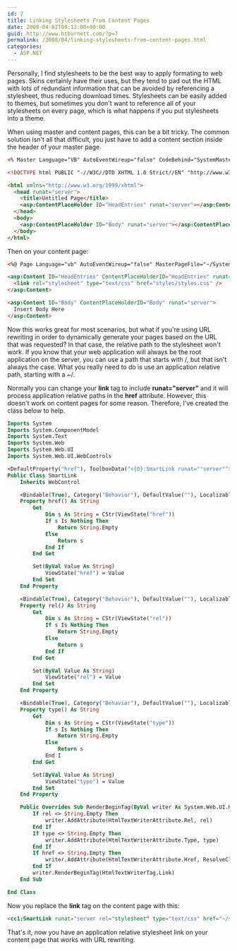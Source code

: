 ```yaml
---
id: 7
title: Linking Stylesheets From Content Pages
date: 2008-04-02T09:12:00+00:00
guid: http://www.btburnett.com/?p=7
permalink: /2008/04/linking-stylesheets-from-content-pages.html
categories:
  - ASP.NET
---
```

Personally, I find stylesheets to be the best way to apply formating to web pages. Skins certainly have their uses, but they tend to pad out the HTML with lots of redundant information that can be avoided by referencing a stylesheet, thus reducing download times. Stylesheets can be easily added to themes, but sometimes you don't want to reference all of your stylesheets on every page, which is what happens if you put stylesheets into a theme.

When using master and content pages, this can be a bit tricky. The common solution isn't all that difficult, you just have to add a content section inside the header of your master page.

```html
<% Master Language="VB" AutoEventWireup="false" CodeBehind="SystemMaster.Master.vb" Inherits="MyWebApp.SystemMaster" %>

<!DOCTYPE html PUBLIC "-//W3C//DTD XHTML 1.0 Strict//EN" "http://www.w3.org/TR/xhtml1/DTD/xhtml1-strict.dtd">

<html xmlns="http://www.w3.org/1999/xhtml">
  <head runat="server">
    <title>Untitled Page</title>
    <asp:ContentPlaceHolder ID="HeadEntries" runat="server"></asp:ContentPlaceHolder>
  </head>
  <body>
    <asp:ContentPlaceHolder ID="Body" runat="server"></asp:ContentPlaceHolder>
  </body>
</html>
```

Then on your content page:

```html
<%@ Page Language="vb" AutoEventWireup="false" MasterPageFile="~/SystemMaster.Master" CodeBehind="Page.aspx.vb" Inherits="MyWebApp.Page" title="Untitled Page" %>

<asp:Content ID="HeadEntries" ContentPlaceHolderID="HeadEntries" runat="server">
  <link rel="stylesheet" type="text/css" href="styles/styles.css" />
</asp:Content>

<asp:Content ID="Body" ContentPlaceHolderID="Body" runat="server">
  Insert Body Here
</asp:Content>
```

Now this works great for most scenarios, but what if you're using URL rewriting in order to dynamically generate your pages based on the URL that was requested? In that case, the relative path to the stylesheet won't work. If you know that your web application will always be the root application on the server, you can use a path that starts with /, but that isn't always the case. What you really need to do is use an application relative path, starting with a ~/.

Normally you can change your **link** tag to include **runat="server"** and it will process application relative paths in the **href** attribute. However, this doesn't work on content pages for some reason. Therefore, I've created the class below to help.

```vb
Imports System
Imports System.ComponentModel
Imports System.Text
Imports System.Web
Imports System.Web.UI
Imports System.Web.UI.WebControls

<DefaultProperty("href"), ToolboxData("<{0}:SmartLink runat=""server""></{0}:SmartLink>")> _
Public Class SmartLink
    Inherits WebControl

    <Bindable(True), Category("Behavior"), DefaultValue(""), Localizable(True)> _
    Property href() As String
        Get
            Dim s As String = CStr(ViewState("href"))
            If s Is Nothing Then
                Return String.Empty
            Else
                Return s
            End If
        End Get

        Set(ByVal Value As String)
            ViewState("href") = Value
        End Set
    End Property

    <Bindable(True), Category("Behavior"), DefaultValue(""), Localizable(True)> _
    Property rel() As String
        Get
            Dim s As String = CStr(ViewState("rel"))
            If s Is Nothing Then
                Return String.Empty
            Else
                Return s
            End If
        End Get

        Set(ByVal Value As String)
            ViewState("rel") = Value
        End Set
    End Property

    <Bindable(True), Category("Behavior"), DefaultValue(""), Localizable(True)> _
    Property type() As String
        Get
            Dim s As String = CStr(ViewState("type"))
            If s Is Nothing Then
                Return String.Empty
            Else
                Return s
            End I
        End Get

        Set(ByVal Value As String)
            ViewState("type") = Value
        End Set
    End Property

    Public Overrides Sub RenderBeginTag(ByVal writer As System.Web.UI.HtmlTextWriter)
        If rel <> String.Empty Then
            writer.AddAttribute(HtmlTextWriterAttribute.Rel, rel)
        End If
        If type <> String.Empty Then
            writer.AddAttribute(HtmlTextWriterAttribute.Type, type)
        End If
        If href <> String.Empty Then
            writer.AddAttribute(HtmlTextWriterAttribute.Href, ResolveClientUrl(href))
        End If
        writer.RenderBeginTag(HtmlTextWriterTag.Link)
    End Sub

End Class
```

Now you replace the **link** tag on the content page with this:

```html
<cc1:SmartLink runat="server rel="stylesheet" type="text/css" href="~/styles/style.css" />
```

That's it, now you have an application relative stylesheet link on your content page that works with URL rewriting.
